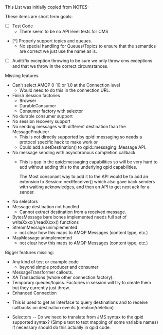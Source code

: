 This List was initially copied from NOTES:

These items are short term goals:
- [ ] Test Code
  - There seem to be no API level tests for CMS
- [*] Properly support topics and queues.
  - No special handling for Queues/Topics to ensure that the semantics are correct
  we just use the name as is.
- [ ] Audit/fix exception throwing to be sure we only throw cms exceptions
  and that we throw in the correct circumstances.

Missing features
- Can't select AMQP 0-10 or 1.0 at the Connection level
  - Would need to do this in the connection URL.
- Finish Session factories
  - Browser
  - DurableConsumer
  - Consumer factory with selector
- No durable consumer support
- No session recovery support
- No sending messages with different destination than the MessageProducer
  - This is not directly supported by qpid::messaging so needs a
    protocol specific hack to make work or
  - Could add a setDestination() to qpid::messaging::Message API.
- No message sending with asynchronous completion callback
  - This is gap in the qpid::messaging capabilities so will be very hard
    to add without adding this to the underlying qpid capabilities.

    The Most consonant way to add it to the API would be to add an extension
    to Session::nextReceiver() which also gave back senders with waiting
    acknowledges, and then an API to get next ack for a sender.
- No selectors
- Message destination not handled
  - Cannot extract destination from a received message.
- BytesMessage bare bones implemented needs full set of writeXxxx()/readXxxx() functions
- StreamMessage unimplemented
  - not clear how this maps to AMQP Messages (content type, etc.)
- MapMessage unimplemented
  - not clear how this maps to AMQP Messages (content type, etc.)

Bigger features missing:
* Any kind of test or example code
  - beyond simple producer and consumer
* MessageTransformer callouts.
* XA Transactions (whole other connection factory).
* Temporary queues/topics. Factories in session will try to create them but
  they currently just throw.
* Enhanced Connection
- This is used to get an interface to query destinations and to receive callbacks
  on destination events (creation/deletion)
* Selectors
-- Do we need to translate from JMS syntax to the qpid supported syntax?
   (Simple text to text mapping of some variable names)
   If necessary should do this actually in qpid code.
